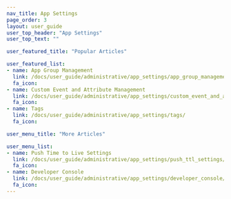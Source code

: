 ```yaml
---
nav_title: App Settings
page_order: 3
layout: user_guide
user_top_header: "App Settings"
user_top_text: ""

user_featured_title: "Popular Articles"

user_featured_list:
- name: App Group Management
  link: /docs/user_guide/administrative/app_settings/app_group_management/
  fa_icon:
- name: Custom Event and Attribute Management
  link: /docs/user_guide/administrative/app_settings/custom_event_and_attribute_management/
  fa_icon:
- name: Tags
  link: /docs/user_guide/administrative/app_settings/tags/
  fa_icon:

user_menu_title: "More Articles"

user_menu_list:
- name: Push Time to Live Settings
  link: /docs/user_guide/administrative/app_settings/push_ttl_settings/
  fa_icon:
- name: Developer Console
  link: /docs/user_guide/administrative/app_settings/developer_console/
  fa_icon:
---
```

